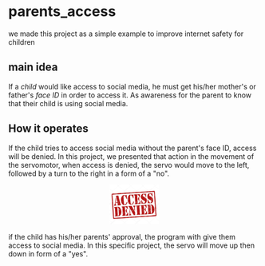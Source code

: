 # parents_access
we made this project as a simple example to improve internet safety for children
## main idea
If a *child* would like access to social media, he must get his/her mother's or father's *face ID* in order to access it. As awareness for the parent to know that their child is using social media.

## How it operates
If the child tries to access social media without the parent's face ID, access will be denied. In this project, we presented that action in the movement of the servomotor, when access is denied, the servo would move to the left, followed by a turn to the right in a form of a "no".
<p align="center">
<picture>
  <img alt="dapa" src="dapa.jpg" width="20%" hight="20%" >
</picture>
</p>
if the child has his/her parents' approval, the program with give them access to social media. In this specific project, the servo will move up then down in form of a "yes".
